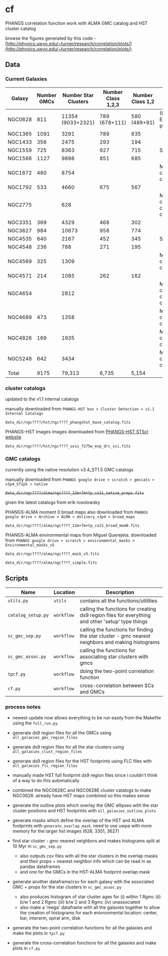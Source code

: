 # cf
PHANGS correlation function work with ALMA GMC catalog and HST cluster catalog

browse the figures generated by this code - [http://physics.uwyo.edu/~turner/research/correlation/plots/](http://physics.uwyo.edu/~turner/research/correlation/plots/)


## Data

### Current Galaxies
| Galaxy   |Number GMCs | Number Star Clusters | Number Class 1,2,3   | Number Class 1,2     | Notes                           |
|----------|------------|----------------------|----------------------|----------------------|---------------------------------|
| NGC0628  |    811     | 11354 (9033+2321)    |     789 (678+111)    |       580 (489+91)   | (Center + East pointings)       |
| NGC1365  |    1091    |       3291           |         789          |          635         |                                 |
| NGC1433  |    356     |       2475           |         293          |          194         |                                 |
| NGC1559  |    725     |       8363           |         927          |          715         | Still v1.0                      |
| NGC1566  |    1127    |       9898           |         851          |          685         |                                 |
| NGC1672  |    480     |       8754           |                      |                      | Missing cluster classifications |
| NGC1792  |    533     |       4660           |         675          |          567         |                                 |
| NGC2775  |            |       628            |                      |                      | Missing GMC catalog & cluster classificaitons |
| NGC3351  |    369     |       4329           |         468          |          302         |                                 |
| NGC3627  |    984     |       10673          |         958          |          774         |                                 |
| NGC4535  |    640     |       2167           |         452          |          345         | Still v1.0                      |
| NGC4548  |    236     |       788            |         271          |          195         |                                 |
| NGC4569  |    325     |       1309           |                      |                      | Missing cluster classifications |
| NGC4571  |    214     |       1085           |         262          |          162         |                                 |
| NGC4654  |            |       2812           |                      |                      | Missing GMC catalog & cluster classifications |
| NGC4689  |    473     |       1358           |                      |                      | Missing cluster classifications |
| NGC4826  |    169     |       1935           |                      |                      | Missing cluster classifications |
| NGC5248  |    642     |       3434           |                      |                      | Missing cluster classifications |
| Total    |    9175    |       79,313         |         6,735        |          5,154       |                                 |


### cluster catalogs 

updated to the v1.1 internal catalogs

manually downloaded from `PHANGS-HST box > Cluster Detection > v1.1 Internal Catalogs`

`data_dir/ngc????/hst/ngc????_phangshst_base_catalog.fits`

PHANGS-HST images images downloaded from [PHANGS-HST STScI website](https://phangs.stsci.edu/)

`data_dir/ngc????/hst/ngc????_uvis_f275w_exp_drc_sci.fits`


### GMC catalogs

currently using the native resolution v3.4_ST1.5 GMC catalogs

manually downloaded from `PHANGS google drive > scratch > gmccats > v3p4_ST1p5 > native`

~~`data_dir/ngc????/alma/ngc????_12m+7m+tp_co21_native_props.fits`~~

given the latest catalogs from erik rosolowsky

PHANGS-ALMA moment 0 broad maps also downloaded from `PHANGS google drive > Archive > ALMA > delivery_v3p4 > broad_maps`

`data_dir/ngc????/alma/ngc????_12m+7m+tp_co21_broad_mom0.fits`

PHANGS-ALMA environmental maps from Miguel Querejeta. downloaded from `PHANGS google drive > scratch > environmental_masks > Environmental_masks_v5`

`data_dir/ngc????/alma/ngc????_mask_v5.fits`

`data_dir/ngc????/alma/ngc????_simple.fits`



## Scripts

| Name                 | Location  | Description |
|----------------------|-----------|-------------|
|`utils.py`			   |`utils`    | contains all the functions/utilities 		             |					 
|`catalog_setup.py`	   |`workflow` | calling the functions for creating ds9 region files for everything and other 'setup' type things   |
|`sc_gmc_sep.py`	   |`workflow` | calling the functions for finding the star cluster - gmc nearest neighbors and making histograms   |
|`sc_gmc_assoc.py`	   |`workflow` | calling the functions for associating star clusters with gmcs 									    |
|`tpcf.py`	 		   |`workflow` | doing the two-point correlation function 															|
|`cf.py`	 		   |`workflow` | cross-correlation between SCs and GMCs 															|


### process notes
- newest update now allows everything to be run easily from the Makefile using the `full_run.py` 

- generate ds9 region files for all the GMCs using `all_galaxies_gmc_region_files`
- generate ds9 region files for all the star clusters using `all_galaxies_clust_region_files`
- generate ds9 region files for the HST footprints using FLC files with `all_galaxies_flc_region_files`
- manually made HST full footprint ds9 region files since i couldn't think of a way to do this automatically
- combined the NGC0628C and NGC0628E cluster catalogs to make NGC0628. already have HST maps combined so this makes sense
- generate the outline plots which overlay the GMC ellipses with the star cluster positions and HST footprints with `all_galaxies_outline_plots`
- generate masks which define the overlap of the HST and ALMA footprints with `generate_overlap_mask`. need to use uwpa with more memory for the larger hst images (628, 3351, 3627)
- find star cluster - gmc nearest neighbors and makes histograms split at 10 Myr in `sc_gmc_sep.py`
	- also outputs csv files with all the star clusters in the overlap masks and their props + nearest neighbor info which can be read in as pandas dataframes
	- and one for the GMCs in the HST-ALMA footprint overlap mask
- generate another dataframe/csv for each galaxy with the associated GMC + props for the star clusters in `sc_gmc_assoc.py`
	- also produces histogram of star cluster ages for (i) within 1 Rgmc (ii) b/w 1 and 2 Rgmc (iii) b/w 2 and 3 Rgmc (iv) unassociated
	- also make a 'mega' dataframe with all the galaxies together to allow the creation of histograms for each enivronmental location: center, bar, interarm, spiral arm, disk
- generate the two-point correlation functions for all the galaxies and make the plots in `tpcf.py`  
- generate the cross-correlation functions for all the galaxies and make plots in `cf.py`
